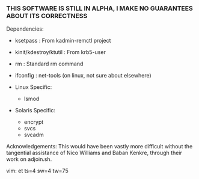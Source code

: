 ### THIS SOFTWARE IS STILL IN ALPHA, I MAKE NO GUARANTEES ABOUT ITS CORRECTNESS

Dependencies:

* ksetpass                       : From kadmin-remctl project
* kinit/kdestroy/ktutil          : From krb5-user
* rm                             : Standard rm command
* ifconfig                       : net-tools (on linux, not sure about elsewhere)

* Linux Specific:
    * lsmod

* Solaris Specific:
    * encrypt
    * svcs
    * svcadm

Acknowledgements:
    This would have been vastly more difficult without the tangential
    assistance of Nico Williams and Baban Kenkre, through their work on
    adjoin.sh.


vim: et ts=4 sw=4 tw=75
